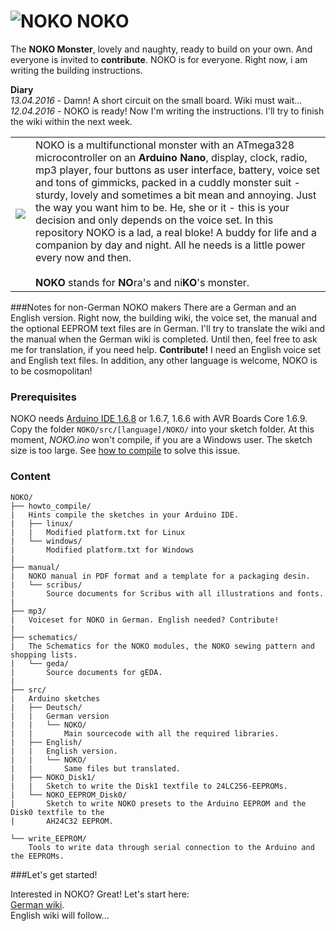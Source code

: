 # ![NOKO](http://www.nikolairadke.de/NOKO/noko_klein.png) NOKO

The **NOKO Monster**, lovely and naughty, ready to build on your own. And everyone is invited to **contribute**. NOKO is for everyone. Right now, i am writing the building instructions.
  
  
**Diary**  
*13.04.2016* - Damn! A short circuit on the small board. Wiki must wait...  
*12.04.2016* - NOKO is ready! Now I'm writing the instructions. I'll try to finish the wiki within the next week.

  
<table border="0">
  <tr>
    <td><img src="http://www.nikolairadke.de/NOKO/noko_nr2.png" /></td>
    <td>
    NOKO is a multifunctional monster with an ATmega328  microcontroller on an <b>Arduino Nano</b>, display, clock, radio, mp3 player, four buttons as user interface, battery, voice set and  tons of gimmicks, packed in a cuddly monster suit - sturdy,
    lovely and sometimes a bit mean and annoying. Just the way you want him to be. He, she or it - this is your decision     and only depends on the voice set. In this repository NOKO is a lad, a real bloke! A buddy for life and a companion by day and night. All he needs is a little power every now and then.<br />
    <br>
    <b>NOKO</b> stands for <b>NO</b>ra's and ni<b>KO</b>'s monster.
    </td> 
  </tr>
</table>

###Notes for non-German NOKO makers
There are a German and an English version. Right now, the building wiki, the voice set, the manual and the optional EEPROM text files are in German. I'll try to translate the wiki and the manual when the German wiki is completed. Until then, feel free to ask me for translation, if you need help.  **Contribute!** I need an English voice set and English text files. In addition, any other language is welcome, NOKO is to be cosmopolitan!

### Prerequisites
NOKO needs [Arduino IDE 1.6.8](https://www.arduino.cc/en/Main/Software) or 1.6.7, 1.6.6 with AVR Boards Core 1.6.9. Copy the folder `NOKO/src/[language]/NOKO/` into your sketch folder. At this moment, *NOKO.ino* won't compile, if you are a Windows user. The sketch size is too large. See [how to compile](https://github.com/NikolaiRadke/NOKO/tree/master/howto_compile) to solve this issue.

### Content

```
NOKO/
├── howto_compile/
|   Hints compile the sketches in your Arduino IDE.
|   ├── linux/
|   |   Modified platform.txt for Linux
|   └── windows/
|       Modified platform.txt for Windows
|
├── manual/
|   NOKO manual in PDF format and a template for a packaging desin.
|   └── scribus/
|       Source documents for Scribus with all illustrations and fonts.
|
├── mp3/
|   Voiceset for NOKO in German. English needed? Contribute!
|          
├── schematics/
|   The Schematics for the NOKO modules, the NOKO sewing pattern and shopping lists.
|   └── geda/
|       Source documents for gEDA.
|
├── src/
|   Arduino sketches
|   ├── Deutsch/
|   |   German version
|   |   └── NOKO/
|   |       Main sourcecode with all the required libraries.
|   ├── English/
|   |   English version. 
|   |   └── NOKO/
|   |       Same files but translated. 
|   ├── NOKO_Disk1/
|   |   Sketch to write the Disk1 textfile to 24LC256-EEPROMs.
|   └── NOKO_EEPROM_Disk0/
|       Sketch to write NOKO presets to the Arduino EEPROM and the Disk0 textfile to the
|       AH24C32 EEPROM.

└── write_EEPROM/
    Tools to write data through serial connection to the Arduino and the EEPROMs. 
```
###Let's get started!

Interested in NOKO? Great! Let's start here:  
[German wiki](https://github.com/NikolaiRadke/NOKO/wiki).  
English wiki will follow...
